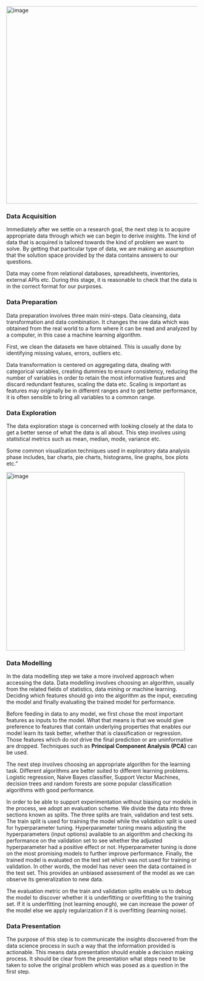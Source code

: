 <img width="520" alt="image" src="https://github.com/user-attachments/assets/7fb12d92-0bcf-4d09-98e6-5a3b4271650a" />

### Data Acquisition  
Immediately after we settle on a research goal, the next step is to acquire appropriate data through which we can begin to derive insights. The kind of data that is acquired is tailored towards the kind of problem we want to solve. By getting that particular type of data, we are making an assumption that the solution space provided by the data contains answers to our questions.

Data may come from relational databases, spreadsheets, inventories, external APIs etc. During this stage, it is reasonable to check that the data is in the correct format for our purposes. 

### Data Preparation  
Data preparation involves three main mini-steps. Data cleansing, data transformation and data combination. It changes the raw data which was obtained from the real world to a form where it can be read and analyzed by a computer, in this case a machine learning algorithm.

First, we clean the datasets we have obtained. This is usually done by identifying missing values, errors, outliers etc.

Data transformation is centered on aggregating data, dealing with categorical variables, creating dummies to ensure consistency, reducing the number of variables in order to retain the most informative features and discard redundant features, scaling the data etc. Scaling is important as features may originally be in different ranges and to get better performance, it is often sensible to bring all variables to a common range.

### Data Exploration  
The data exploration stage is concerned with looking closely at the data to get a better sense of what the data is all about. This step involves using statistical metrics such as mean, median, mode, variance etc.

Some common visualization techniques used in exploratory data analysis phase includes, bar charts, pie charts, histograms, line graphs, box plots etc.”

<img width="470" alt="image" src="https://github.com/user-attachments/assets/c9ab3d1c-adbe-45c4-a6a8-9a0decc00ee6" />

### Data Modelling  
In the data modelling step we take a more involved approach when accessing the data. Data modelling involves choosing an algorithm, usually from the related fields of statistics, data mining or machine learning. Deciding which features should go into the algorithm as the input, executing the model and finally evaluating the trained model for performance.

Before feeding in data to any model, we first chose the most important features as inputs to the model. What that means is that we would give preference to features that contain underlying properties that enables our model learn its task better, whether that is classification or regression. Those features which do not drive the final prediction or are uninformative are dropped. Techniques such as **Principal Component Analysis (PCA)** can be used.

The next step involves choosing an appropriate algorithm for the learning task. Different algorithms are better suited to different learning problems. Logistic regression, Naive Bayes classifier, Support Vector Machines, decision trees and random forests are some popular classification algorithms with good performance.

In order to be able to support experimentation without biasing our models in the process, we adopt an evaluation scheme. We divide the data into three sections known as splits. The three splits are train, validation and test sets. The train split is used for training the model while the validation split is used for hyperparameter tuning. Hyperparameter tuning means adjusting the hyperparameters (input options) available to an algorithm and checking its performance on the validation set to see whether the adjusted hyperparameter had a positive effect or not. Hyperparameter tuning is done on the most promising models to further improve performance. Finally, the trained model is evaluated on the test set which was not used for training or validation. In other words, the model has never seen the data contained in the test set. This provides an unbiased assessment of the model as we can observe its generalization to new data.

The evaluation metric on the train and validation splits enable us to debug the model to discover whether it is underfitting or overfitting to the training set. If it is underfitting (not learning enough), we can increase the power of the model else we apply regularization if it is overfitting (learning noise).

### Data Presentation  
The purpose of this step is to communicate the insights discovered from the data science process in such a way that the information provided is actionable. This means data presentation should enable a decision making process. It should be clear from the presentation what steps need to be taken to solve the original problem which was posed as a question in the first step.

